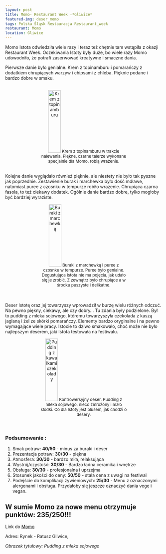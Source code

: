 ```yaml
---
layout: post
title: Momo- Restaurant Week -*Gliwice*
featured-img: deser_momo
tags: Polska Śląsk Restauracja Restaurant_week
restaurant: Momo
location: Gliwice
---
```

Momo Istota odwiedziła wiele razy i teraz też chętnie tam wstąpiła z okazji Restaurant Week.
 Oczekiwania Istoty były duże, bo wiele razy Momo udowodniło, że potrafi zaserwować kreatywne i smaczne dania.

Pierwsze danie było genialne. Krem z topinamburu i pomarańczy z dodatkiem chrupiących warzyw i chipsami z chleba.
 Pięknie podane i bardzo dobre w smaku.
<br />&ensp;&ensp;&ensp;
<center><div style="width:55%">
  <img src="{{site.url}}/assets/img/posts/krem_topinambur.jpg" alt="Krem z topinamburu" height="200px" width="40px" />
  <font size="2">
      Krem z topinamburu w trakcie nalewania. Piękne, czarne talerze wykonane specjalnie dla Momo, robią wrażenie.
  </font>
</div></center>
<br />

Kolejne danie wyglądało również pięknie, ale niestety nie było tak pyszne jak poprzednie.
 Zestawienie burak i marchewka było dość mdławe, natomiast puree z czosnku w tempurze robiło wrażenie.
 Chrupiąca czarna fasola, to też ciekawy dodatek. Ogólnie danie bardzo dobre, tylko mogłoby być bardziej wyraziste.

<center><div style="width:55%">
  <img src="{{site.url}}/assets/img/posts/buraki.jpg" alt="Buraki z marchewką" height="200px" width="40px" />

  <font size="2">
Buraki z marchewką i puree z czosnku w tempurze. Puree było genialne. Degustująca Istota nie ma pojęcia,
jak udało się je zrobić. Z zewnątrz było chrupiące a w środku puszyste i delikatne.
  </font>
</div></center>
<br />&ensp;&ensp;&ensp;

Deser Istotę oraz jej towarzyszy wprowadził w burzę wielu różnych odczuć. Na pewno piękny, ciekawy,
 ale czy dobry… Tu zdania były podzielone. Był to pudding z mleka sojowego,
  któremu towarzyszyła czekolada z kaszą jaglaną i żel ze skórki pomarańczy.
  Elementy bardzo oryginalne i na pewno wymagające wiele pracy. Istocie to dziwo smakowało,
  choć może nie było najlepszym deserem, jaki Istota testowała na festiwalu.
 <center><div style="width:55%">
  <img src="{{site.url}}/assets/img/posts/momo_pudding.jpg" alt="Pudding z kawałkami czekolady"
   height="200px" width="40px" />

  <font size="2">
Kontrowersyjny deser. Pudding z mleka sojowego, nieco zmrożony i mało słodki.
Co dla Istoty jest plusem, jak chodzi o desery.
  </font>
</div></center>
<br />&ensp;&ensp;&ensp;

### Podsumowanie :
1. Smak potraw: **40/50** - minus za buraki i deser
2. Prezentacja potraw: **30/30** - piękna
3. Atmosfera: **30/30** - bardzo miła, relaksująca
4. Wystrój/czystość: **30/30** - Bardzo ładna ceramika i wnętrze
5. Obsługa: **30/30** - profesjonalna i uprzejma
6. Stosunek jakości do ceny: **50/50** - stała cena z uwagi na festiwal
7. Podejście do komplikacji żywieniowych: **25/30** - Menu z oznaczonymi alergenami i obsługa.
 Przydałoby się jeszcze oznaczyć dania vege i vegan.

## W sumie  Momo za nowe menu otrzymuje punktów: **235/250!!!**
Link do [Momo]

Adres:
Rynek - Ratusz
Gliwice,

_Obrazek tytułowy: Pudding z mleka sojowego_

[Momo]: https://www.momogliwice.pl/